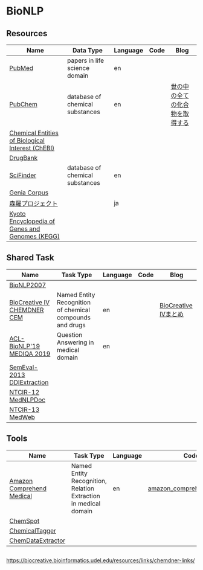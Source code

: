 # BioNLP


## Resources
| Name | Data Type | Language | Code | Blog |
----|----|----|----|----
| [PubMed](https://www.ncbi.nlm.nih.gov/pubmed/) | papers in life science domain | en |  |  |
| [PubChem](https://pubchem.ncbi.nlm.nih.gov/) | database of chemical substances | en |  | [世の中の全ての化合物を取得する](http://blog.roy29fuku.com/natural-language-processing/paper-analysis/get-all-of-the-substances/) |
| [Chemical Entities of Biological Interest (ChEBI)](https://www.ebi.ac.uk/chebi/) |  |  |  |  |
| [DrugBank](https://www.drugbank.ca/) |  |  |  |  |
| [SciFinder](https://scifinder.cas.org/scifinder/) | database of chemical substances | en |  |  |
| [Genia Corpus](http://www.geniaproject.org/genia-corpus) |  |  |  |  |
| [森羅プロジェクト](https://aip.riken.jp/labs/goalorient_tech/lang_inf_access_tech/森羅：wikipedia構造化プロジェクト2018/) |  | ja |  |  |
| [Kyoto Encyclopedia of Genes and Genomes (KEGG)](https://www.genome.jp/kegg/kegg_ja.html) |  |  |  |  |



## Shared Task
| Name | Task Type | Language | Code | Blog |
----|----|----|----|----
| [BioNLP2007](http://compbio.ucdenver.edu/BioNLP2007/index.shtml) |  |  |  |  |
| [BioCreative IV CHEMDNER CEM](https://biocreative.bioinformatics.udel.edu/tasks/biocreative-iv/chemdner/) | Named Entity Recognition of chemical compounds and drugs | en |  | [BioCreative IVまとめ](http://blog.roy29fuku.com/natural-language-processing/biocreative-iv/#Track_2-_CHEMDNER_Task_Chemical_compound_and_drug_name_recognition_task) |
| [ACL-BioNLP'19 MEDIQA 2019](https://sites.google.com/view/mediqa2019) | Question Answering in medical domain | en |  |  |
| [SemEval-2013 DDIExtraction](https://www.cs.york.ac.uk/semeval-2013/task9/) |  |  |  |  |
| [NTCIR-12 MedNLPDoc](https://sites.google.com/site/mednlpdoc/) |  |  |  |  |
| [NTCIR-13 MedWeb](http://mednlp.jp/medweb/NTCIR-13/) |  |  |  |  |



## Tools
| Name | Task Type | Language | Code | Blog |
----|----|----|----|----
| [Amazon Comprehend Medical](https://aws.amazon.com/jp/comprehend/) | Named Entity Recognition, Relation Extraction in medical domain | en | [amazon_comprehend_medical](https://github.com/roy29fuku/BioNLP/tree/master/amazon_comprehend_medical) | [Amazon Comprehend Medicalを使ってみた](http://blog.roy29fuku.com/natural-language-processing/amazon-comprehend-medical-trial/) |
| [ChemSpot](https://www.informatik.hu-berlin.de/de/forschung/gebiete/wbi/resources/chemspot) |  |  |  |  |
| [ChemicalTagger](http://chemicaltagger.ch.cam.ac.uk/) |  |  |  |  |
| [ChemDataExtractor](http://chemdataextractor.org/) |  |  |  |  |



## 
https://biocreative.bioinformatics.udel.edu/resources/links/chemdner-links/
